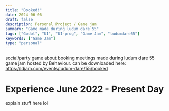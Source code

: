 ```yaml
---
title: "Booked!"
date: 2024-06-06
draft: false
description: Personal Project / Game jam
summary: "Game made during ludum dare 55"
tags: ["Godot", "UI", "UI-prog", "Game Jam", "ludumdare55"]
keywords: ["Game Jam"]
type: "personal"
---
```

social/party game about booking meetings made during ludum dare 55 game jam hosted by Behaviour. can be downloaded here: https://ldjam.com/events/ludum-dare/55/booked
# Experience June 2022 - Present Day
explain stuff here lol